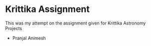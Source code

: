 # Krittika Assignment

This was my attempt on the assignment given for Krittika Astronomy Projects

- Pranjal Animesh
